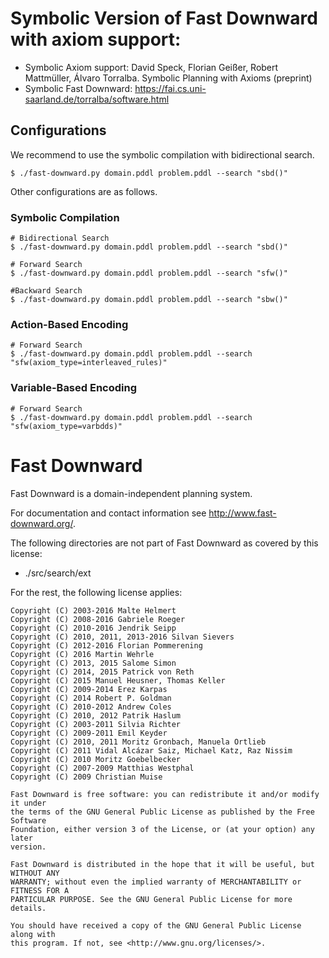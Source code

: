 # Symbolic Version of Fast Downward with axiom support:
 - Symbolic Axiom support: David Speck, Florian Geißer, Robert Mattmüller, Álvaro Torralba. Symbolic Planning with Axioms (preprint)
 - Symbolic Fast Downward: https://fai.cs.uni-saarland.de/torralba/software.html

## Configurations

We recommend to use the symbolic compilation with bidirectional search.

```console
$ ./fast-downward.py domain.pddl problem.pddl --search "sbd()"
```

Other configurations are as follows.

### Symbolic Compilation

```console
# Bidirectional Search
$ ./fast-downward.py domain.pddl problem.pddl --search "sbd()"

# Forward Search
$ ./fast-downward.py domain.pddl problem.pddl --search "sfw()"

#Backward Search
$ ./fast-downward.py domain.pddl problem.pddl --search "sbw()"
```

### Action-Based Encoding
```console
# Forward Search
$ ./fast-downward.py domain.pddl problem.pddl --search "sfw(axiom_type=interleaved_rules)"
```

### Variable-Based Encoding
```console
# Forward Search
$ ./fast-downward.py domain.pddl problem.pddl --search "sfw(axiom_type=varbdds)"
```


# Fast Downward

Fast Downward is a domain-independent planning system.

For documentation and contact information see http://www.fast-downward.org/.

The following directories are not part of Fast Downward as covered by this
license:

* ./src/search/ext

For the rest, the following license applies:

```
Copyright (C) 2003-2016 Malte Helmert
Copyright (C) 2008-2016 Gabriele Roeger
Copyright (C) 2010-2016 Jendrik Seipp
Copyright (C) 2010, 2011, 2013-2016 Silvan Sievers
Copyright (C) 2012-2016 Florian Pommerening
Copyright (C) 2016 Martin Wehrle
Copyright (C) 2013, 2015 Salome Simon
Copyright (C) 2014, 2015 Patrick von Reth
Copyright (C) 2015 Manuel Heusner, Thomas Keller
Copyright (C) 2009-2014 Erez Karpas
Copyright (C) 2014 Robert P. Goldman
Copyright (C) 2010-2012 Andrew Coles
Copyright (C) 2010, 2012 Patrik Haslum
Copyright (C) 2003-2011 Silvia Richter
Copyright (C) 2009-2011 Emil Keyder
Copyright (C) 2010, 2011 Moritz Gronbach, Manuela Ortlieb
Copyright (C) 2011 Vidal Alcázar Saiz, Michael Katz, Raz Nissim
Copyright (C) 2010 Moritz Goebelbecker
Copyright (C) 2007-2009 Matthias Westphal
Copyright (C) 2009 Christian Muise

Fast Downward is free software: you can redistribute it and/or modify it under
the terms of the GNU General Public License as published by the Free Software
Foundation, either version 3 of the License, or (at your option) any later
version.

Fast Downward is distributed in the hope that it will be useful, but WITHOUT ANY
WARRANTY; without even the implied warranty of MERCHANTABILITY or FITNESS FOR A
PARTICULAR PURPOSE. See the GNU General Public License for more details.

You should have received a copy of the GNU General Public License along with
this program. If not, see <http://www.gnu.org/licenses/>.
```
